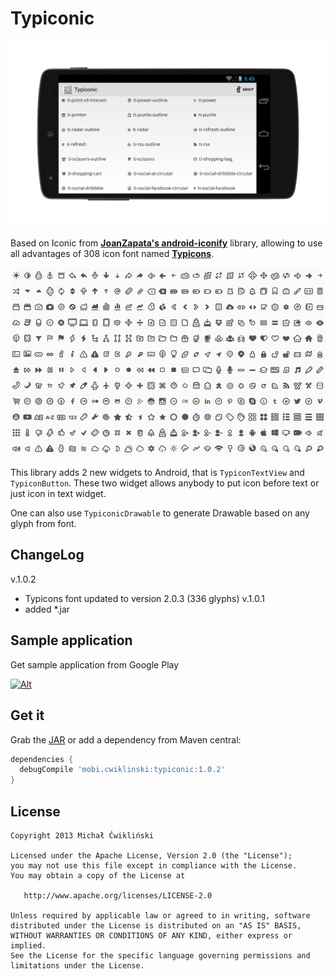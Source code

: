 Typiconic
=========

![](screen.png)

Based on Iconic from **[JoanZapata's android-iconify](https://www.github.com/JoanZapata/android-iconify)** library, allowing to use all advantages of 308 icon font named **[Typicons](http://typicons.com/)**.

![](typicons.png)

This library adds 2 new widgets to Android, that is ```TypiconTextView``` and ```TypiconButton```. These two widget allows anybody to put icon before text or just icon in text widget.

One can also use ```TypiconicDrawable``` to generate Drawable based on any glyph from font.

ChangeLog
------------------
v.1.0.2
 - Typicons font updated to version 2.0.3 (336 glyphs)
v.1.0.1
 - added *.jar

Sample application
------------------
Get sample application from Google Play

[![Alt](http://developer.android.com/images/brand/en_app_rgb_wo_45.png)](https://play.google.com/store/apps/details?id=mobi.cwiklinski.typiconic_sample)

Get it
------
Grab the [JAR][1] or add a dependency from Maven central:

```groovy
dependencies {
  debugCompile 'mobi.cwiklinski:typiconic:1.0.2'
}
```
License
--------

    Copyright 2013 Michał Ćwikliński

    Licensed under the Apache License, Version 2.0 (the "License");
    you may not use this file except in compliance with the License.
    You may obtain a copy of the License at

       http://www.apache.org/licenses/LICENSE-2.0

    Unless required by applicable law or agreed to in writing, software
    distributed under the License is distributed on an "AS IS" BASIS,
    WITHOUT WARRANTIES OR CONDITIONS OF ANY KIND, either express or implied.
    See the License for the specific language governing permissions and
    limitations under the License.



 [1]: http://repository.sonatype.org/service/local/artifact/maven/redirect?r=central-proxy&g=mobi.cwiklinski&a=typiconic&v=1.0.2